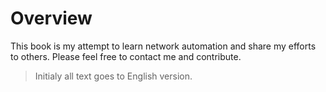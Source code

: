 # Overview
This book is my attempt to learn network automation and share my efforts to others.
Please feel free to contact me and contribute.

 >Initialy all text goes to English version.
